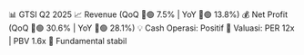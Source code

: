 📊 GTSI Q2 2025
📈 Revenue (QoQ 🔼🟢 7.5% | YoY 🔼🟢 13.8%)
💰 Net Profit (QoQ 🔼🟢 30.6% | YoY 🔼🟢 28.1%)
💡 Cash Operasi: Positif
🧮 Valuasi: PER 12x | PBV 1.6x
🧱 Fundamental stabil
